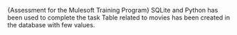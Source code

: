 {Assessment for the Mulesoft Training Program}
SQLite and Python has been used to complete the task
Table related to movies has been created in the database with few values.
